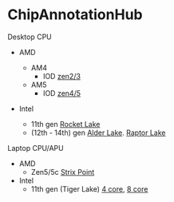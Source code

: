 # ChipAnnotationHub

Desktop CPU
- AMD
    - AM4 
      - IOD [zen2/3](https://www.techpowerup.com/266287/amd-matisse-and-rome-io-controller-dies-mapped-out#g266287-1)
    - AM5
      - IOD [zen4/5](https://www.techpowerup.com/305485/amds-zen-4-i-o-die-detailed-courtesy-of-isscc-presentation#g305485-1)
     
- Intel
    - 11th gen [Rocket Lake](https://x.com/Locuza_/status/1454152714930331652/photo/3)
    - (12th - 14th) gen [Alder Lake](https://locuza.substack.com/p/die-walkthrough-alder-lake-sp-and). [Raptor Lake](https://substack.com/@locuza/p-69094195)

Laptop CPU/APU
- AMD
    - Zen5/5c [Strix Point](https://www.techpowerup.com/325035/amd-strix-point-silicon-pictured-and-annotated#g325035-2)
- Intel
    - 11th gen (Tiger Lake) [4 core](https://x.com/Locuza_/status/1454152714930331652/photo/1), [8 core](https://x.com/Locuza_/status/1454152714930331652/photo/2)
